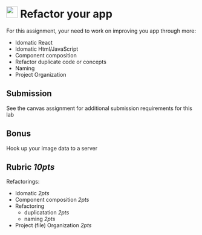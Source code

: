 <img src="https://cloud.githubusercontent.com/assets/478864/22186847/68223ce6-e0b1-11e6-8a62-0e3edc96725e.png" width=30> Refactor your app
===

For this assignment, your need to work on improving you app through more:

* Idomatic React
* Idomatic Html/JavaScript
* Component composition
* Refactor duplicate code or concepts
* Naming
* Project Organization

## Submission

See the canvas assignment for additional submission requirements for this lab

## Bonus

Hook up your image data to a server

## Rubric *10pts*

Refactorings:
* Idomatic *2pts*
* Component composition *2pts*
* Refactoring 
  * duplicatation *2pts*
  * naming *2pts*
* Project (file) Organization *2pts*